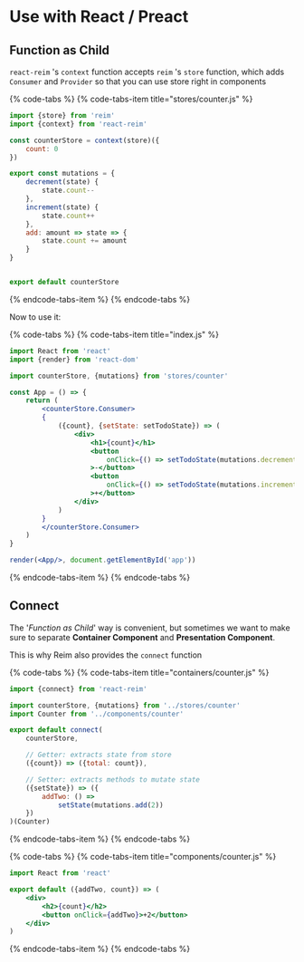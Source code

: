 # Use with React / Preact

## Function as Child

`react-reim` 's `context` function accepts `reim` 's `store` function, which adds `Consumer` and `Provider` so that you can use store right in components

{% code-tabs %}
{% code-tabs-item title="stores/counter.js" %}
```javascript
import {store} from 'reim'
import {context} from 'react-reim'

const counterStore = context(store)({
    count: 0
})

export const mutations = {
    decrement(state) {
        state.count--
    },
    increment(state) {
        state.count++
    },
    add: amount => state => {
        state.count += amount
    }
}


export default counterStore
```
{% endcode-tabs-item %}
{% endcode-tabs %}

Now to use it:

{% code-tabs %}
{% code-tabs-item title="index.js" %}
```jsx
import React from 'react'
import {render} from 'react-dom'

import counterStore, {mutations} from 'stores/counter'

const App = () => {
    return (
        <counterStore.Consumer>
        {
            ({count}, {setState: setTodoState}) => (
                <div>
                    <h1>{count}</h1>
                    <button
                        onClick={() => setTodoState(mutations.decrement)}
                    >-</button>
                    <button
                        onClick={() => setTodoState(mutations.increment)}
                    >+</button>
                </div>
            )
        }
        </counterStore.Consumer>
    )
}

render(<App/>, document.getElementById('app'))
```
{% endcode-tabs-item %}
{% endcode-tabs %}

## Connect

The '_Function as Child_' way is convenient, but sometimes we want to make sure to separate **Container Component** and **Presentation Component**.

This is why Reim also provides the `connect` function

{% code-tabs %}
{% code-tabs-item title="containers/counter.js" %}
```javascript
import {connect} from 'react-reim'

import counterStore, {mutations} from '../stores/counter'
import Counter from '../components/counter'

export default connect(
    counterStore,

    // Getter: extracts state from store
    ({count}) => ({total: count}),

    // Setter: extracts methods to mutate state
    ({setState}) => ({
        addTwo: () =>
            setState(mutations.add(2))
    })
)(Counter)
```
{% endcode-tabs-item %}
{% endcode-tabs %}

{% code-tabs %}
{% code-tabs-item title="components/counter.js" %}
```jsx
import React from 'react'

export default ({addTwo, count}) => (
    <div>
        <h2>{count}</h2>
        <button onClick={addTwo}>+2</button>
    </div>
)
```
{% endcode-tabs-item %}
{% endcode-tabs %}

